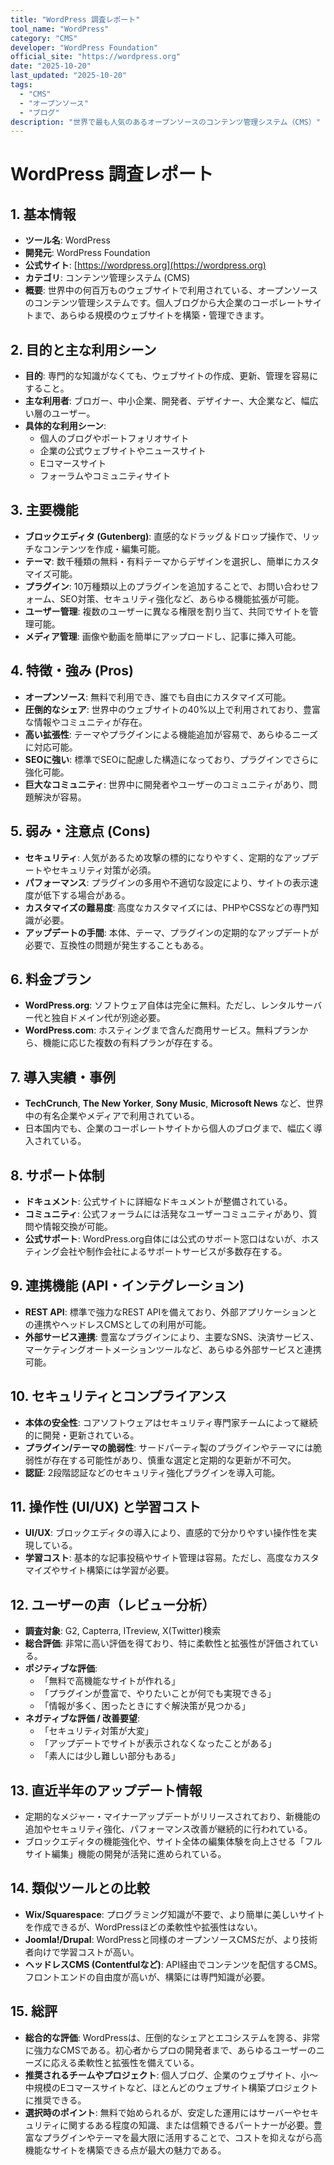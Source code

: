 ```yaml
---
title: "WordPress 調査レポート"
tool_name: "WordPress"
category: "CMS"
developer: "WordPress Foundation"
official_site: "https://wordpress.org"
date: "2025-10-20"
last_updated: "2025-10-20"
tags:
  - "CMS"
  - "オープンソース"
  - "ブログ"
description: "世界で最も人気のあるオープンソースのコンテンツ管理システム（CMS）"
---
```


# **WordPress 調査レポート**

## **1. 基本情報**

* **ツール名**: WordPress
* **開発元**: WordPress Foundation
* **公式サイト**: [https://wordpress.org](https://wordpress.org)
* **カテゴリ**: コンテンツ管理システム (CMS)
* **概要**: 世界中の何百万ものウェブサイトで利用されている、オープンソースのコンテンツ管理システムです。個人ブログから大企業のコーポレートサイトまで、あらゆる規模のウェブサイトを構築・管理できます。

## **2. 目的と主な利用シーン**

* **目的**: 専門的な知識がなくても、ウェブサイトの作成、更新、管理を容易にすること。
* **主な利用者**: ブロガー、中小企業、開発者、デザイナー、大企業など、幅広い層のユーザー。
* **具体的な利用シーン**:
    * 個人のブログやポートフォリオサイト
    * 企業の公式ウェブサイトやニュースサイト
    * Eコマースサイト
    * フォーラムやコミュニティサイト

## **3. 主要機能**

* **ブロックエディタ (Gutenberg)**: 直感的なドラッグ＆ドロップ操作で、リッチなコンテンツを作成・編集可能。
* **テーマ**: 数千種類の無料・有料テーマからデザインを選択し、簡単にカスタマイズ可能。
* **プラグイン**: 10万種類以上のプラグインを追加することで、お問い合わせフォーム、SEO対策、セキュリティ強化など、あらゆる機能拡張が可能。
* **ユーザー管理**: 複数のユーザーに異なる権限を割り当て、共同でサイトを管理可能。
* **メディア管理**: 画像や動画を簡単にアップロードし、記事に挿入可能。

## **4. 特徴・強み (Pros)**

* **オープンソース**: 無料で利用でき、誰でも自由にカスタマイズ可能。
* **圧倒的なシェア**: 世界中のウェブサイトの40%以上で利用されており、豊富な情報やコミュニティが存在。
* **高い拡張性**: テーマやプラグインによる機能追加が容易で、あらゆるニーズに対応可能。
* **SEOに強い**: 標準でSEOに配慮した構造になっており、プラグインでさらに強化可能。
* **巨大なコミュニティ**: 世界中に開発者やユーザーのコミュニティがあり、問題解決が容易。

## **5. 弱み・注意点 (Cons)**

* **セキュリティ**: 人気があるため攻撃の標的になりやすく、定期的なアップデートやセキュリティ対策が必須。
* **パフォーマンス**: プラグインの多用や不適切な設定により、サイトの表示速度が低下する場合がある。
* **カスタマイズの難易度**: 高度なカスタマイズには、PHPやCSSなどの専門知識が必要。
* **アップデートの手間**: 本体、テーマ、プラグインの定期的なアップデートが必要で、互換性の問題が発生することもある。

## **6. 料金プラン**

* **WordPress.org**: ソフトウェア自体は完全に無料。ただし、レンタルサーバー代と独自ドメイン代が別途必要。
* **WordPress.com**: ホスティングまで含んだ商用サービス。無料プランから、機能に応じた複数の有料プランが存在する。

## **7. 導入実績・事例**

* **TechCrunch**, **The New Yorker**, **Sony Music**, **Microsoft News** など、世界中の有名企業やメディアで利用されている。
* 日本国内でも、企業のコーポレートサイトから個人のブログまで、幅広く導入されている。

## **8. サポート体制**

* **ドキュメント**: 公式サイトに詳細なドキュメントが整備されている。
* **コミュニティ**: 公式フォーラムには活発なユーザーコミュニティがあり、質問や情報交換が可能。
* **公式サポート**: WordPress.org自体には公式のサポート窓口はないが、ホスティング会社や制作会社によるサポートサービスが多数存在する。

## **9. 連携機能 (API・インテグレーション)**

* **REST API**: 標準で強力なREST APIを備えており、外部アプリケーションとの連携やヘッドレスCMSとしての利用が可能。
* **外部サービス連携**: 豊富なプラグインにより、主要なSNS、決済サービス、マーケティングオートメーションツールなど、あらゆる外部サービスと連携可能。

## **10. セキュリティとコンプライアンス**

* **本体の安全性**: コアソフトウェアはセキュリティ専門家チームによって継続的に開発・更新されている。
* **プラグイン/テーマの脆弱性**: サードパーティ製のプラグインやテーマには脆弱性が存在する可能性があり、慎重な選定と定期的な更新が不可欠。
* **認証**: 2段階認証などのセキュリティ強化プラグインを導入可能。

## **11. 操作性 (UI/UX) と学習コスト**

* **UI/UX**: ブロックエディタの導入により、直感的で分かりやすい操作性を実現している。
* **学習コスト**: 基本的な記事投稿やサイト管理は容易。ただし、高度なカスタマイズやサイト構築には学習が必要。

## **12. ユーザーの声（レビュー分析）**

* **調査対象**: G2, Capterra, ITreview, X(Twitter)検索
* **総合評価**: 非常に高い評価を得ており、特に柔軟性と拡張性が評価されている。
* **ポジティブな評価**:
  * 「無料で高機能なサイトが作れる」
  * 「プラグインが豊富で、やりたいことが何でも実現できる」
  * 「情報が多く、困ったときにすぐ解決策が見つかる」
* **ネガティブな評価 / 改善要望**:
  * 「セキュリティ対策が大変」
  * 「アップデートでサイトが表示されなくなったことがある」
  * 「素人には少し難しい部分もある」

## **13. 直近半年のアップデート情報**

* 定期的なメジャー・マイナーアップデートがリリースされており、新機能の追加やセキュリティ強化、パフォーマンス改善が継続的に行われている。
* ブロックエディタの機能強化や、サイト全体の編集体験を向上させる「フルサイト編集」機能の開発が活発に進められている。

## **14. 類似ツールとの比較**

* **Wix/Squarespace**: プログラミング知識が不要で、より簡単に美しいサイトを作成できるが、WordPressほどの柔軟性や拡張性はない。
* **Joomla!/Drupal**: WordPressと同様のオープンソースCMSだが、より技術者向けで学習コストが高い。
* **ヘッドレスCMS (Contentfulなど)**: API経由でコンテンツを配信するCMS。フロントエンドの自由度が高いが、構築には専門知識が必要。

## **15. 総評**

* **総合的な評価**: WordPressは、圧倒的なシェアとエコシステムを誇る、非常に強力なCMSである。初心者からプロの開発者まで、あらゆるユーザーのニーズに応える柔軟性と拡張性を備えている。
* **推奨されるチームやプロジェクト**: 個人ブログ、企業のウェブサイト、小〜中規模のEコマースサイトなど、ほとんどのウェブサイト構築プロジェクトに推奨できる。
* **選択時のポイント**: 無料で始められるが、安定した運用にはサーバーやセキュリティに関するある程度の知識、または信頼できるパートナーが必要。豊富なプラグインやテーマを最大限に活用することで、コストを抑えながら高機能なサイトを構築できる点が最大の魅力である。
